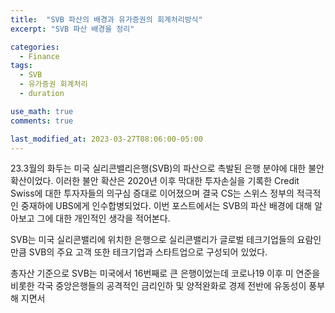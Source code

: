 ```yaml
---
title:  "SVB 파산의 배경과 유가증권의 회계처리방식"
excerpt: "SVB 파산 배경을 정리"

categories:
  - Finance
tags:
  - SVB
  - 유가증권 회계처리
  - duration

use_math: true
comments: true

last_modified_at: 2023-03-27T08:06:00-05:00
---
```


23.3월의 화두는 미국 실리콘밸리은행(SVB)의 파산으로 촉발된 은행 분야에 대한 불안 확산이었다. 이러한 불안 확산은 2020년 이후 막대한 투자손실을 기록한 Credit Swiss에 대한 투자자들의 의구심 증대로 이어졌으며 결국 CS는 스위스 정부의 적극적인 중재하에 UBS에게 인수합병되었다. 이번 포스트에서는 SVB의 파산 배경에 대해 알아보고 그에 대한 개인적인 생각을 적어본다.

SVB는 미국 실리콘밸리에 위치한 은행으로 실리콘밸리가 글로벌 테크기업들의 요람인 만큼 SVB의 주요 고객 또한 테크기업과 스타트업으로 구성되어 있었다. 

총자산 기준으로 SVB는 미국에서 16번째로 큰 은행이었는데 코로나19 이후 미 연준을 비롯한 각국 중앙은행들의 공격적인 금리인하 및 양적완화로 경제 전반에 유동성이 풍부해 지면서 